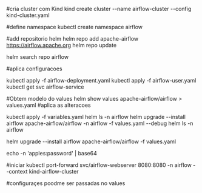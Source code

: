 
#cria cluster com Kind
kind create cluster --name airflow-cluster --config kind-cluster.yaml

#define namespace
kubectl create namespace airflow


#add repositorio helm
helm repo add apache-airflow https://airflow.apache.org
helm repo update

helm search repo airflow

#aplica configuracoes

kubectl apply -f airflow-deployment.yaml
kubectl apply -f airflow-user.yaml
kubectl get svc airflow-service


#Obtem modelo do values
helm show values apache-airflow/airflow > values.yaml
#aplica as alteracoes

kubectl apply -f variables.yaml
helm ls -n airflow 
helm upgrade --install airflow apache-airflow/airflow -n airflow -f values.yaml --debug 
helm ls -n airflow 

helm upgrade --install airflow apache-airflow/airflow -f values.yaml

echo -n 'apples:password' | base64


#iniciar
kubectl port-forward svc/airflow-webserver 8080:8080 -n airflow --context kind-airflow-cluster

#configuraçes poodme ser passadas no values

